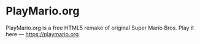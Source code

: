 # PlayMario.org
PlayMario.org is a free HTML5 remake of original Super Mario Bros. Play it here &mdash;  https://playmario.org
